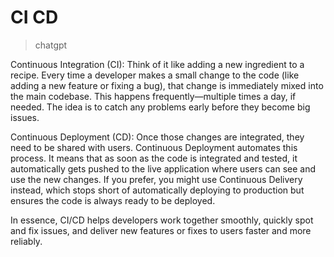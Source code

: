 # CI CD

> chatgpt

Continuous Integration (CI): Think of it like adding a new ingredient to a recipe. Every time a developer makes a small change to the code (like adding a new feature or fixing a bug), that change is immediately mixed into the main codebase. This happens frequently—multiple times a day, if needed. The idea is to catch any problems early before they become big issues.

Continuous Deployment (CD): Once those changes are integrated, they need to be shared with users. Continuous Deployment automates this process. It means that as soon as the code is integrated and tested, it automatically gets pushed to the live application where users can see and use the new changes. If you prefer, you might use Continuous Delivery instead, which stops short of automatically deploying to production but ensures the code is always ready to be deployed.

In essence, CI/CD helps developers work together smoothly, quickly spot and fix issues, and deliver new features or fixes to users faster and more reliably.
